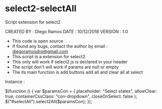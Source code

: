 # select2-selectAll
Script extension for select2

CREATED BY : Diego Ramos 
DATE : 10/12/2018
VERSION : 1.0


 * This code is open source
 * If found any bugs, contact the author by email : diegoramosdrp@gmail.com
 * This script is a extension for select2
 * This only will work if select2.js is declared in your header
 * The script don't will work if params are null or empty
 * The its main function is add buttons add all and clear all at select


Instance :

$(function () {
        var $paramsCon = {
                placeholder: "Select states",
                allowClear: true,
                containerCssClass: "con-dropdown",
                closeOnSelect: false
        };
        $("#selectAll").select2All($paramsCon);
});

